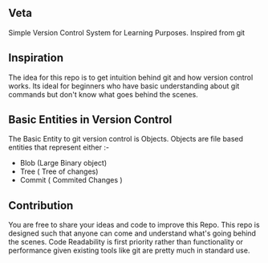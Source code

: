 ## Veta 
Simple Version Control System for Learning Purposes. 
Inspired from git

## Inspiration
The idea for this repo is to get intuition behind git and how version control works. Its ideal for beginners who have  basic understanding about git commands but don't know what goes behind the scenes. 



## Basic Entities in Version Control 
The Basic Entity to git version control is Objects. 
Objects are file based entities that represent either :- 
* Blob (Large Binary object)
* Tree ( Tree of changes) 
* Commit ( Commited Changes ) 



## Contribution 
You are free to share your ideas and code to improve this Repo. This repo is designed such that anyone can come and understand what's going behind the scenes. Code Readability is first priority rather than functionality or performance given existing tools like git are pretty much in standard use. 